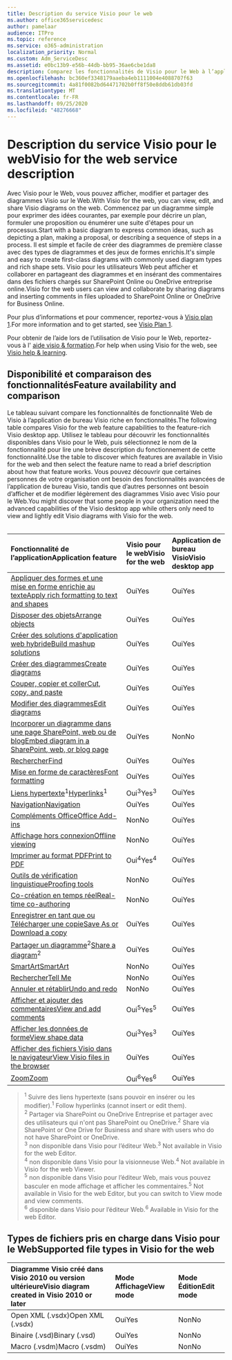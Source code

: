 ```yaml
---
title: Description du service Visio pour le web
ms.author: office365servicedesc
author: pamelaar
audience: ITPro
ms.topic: reference
ms.service: o365-administration
localization_priority: Normal
ms.custom: Adm_ServiceDesc
ms.assetid: e0bc13b9-e56b-44db-bb95-36ae6cbe1da8
description: Comparez les fonctionnalités de Visio pour le Web à l’application de bureau Visio.
ms.openlocfilehash: bc360ef3348179aaeba4eb1111004e4088707f63
ms.sourcegitcommit: 4a81f0082bd64471702b0ff8f50e8ddb61db03fd
ms.translationtype: MT
ms.contentlocale: fr-FR
ms.lasthandoff: 09/25/2020
ms.locfileid: "48276668"
---
```

# <a name="visio-for-the-web-service-description"></a><span data-ttu-id="4c453-103">Description du service Visio pour le web</span><span class="sxs-lookup"><span data-stu-id="4c453-103">Visio for the web service description</span></span>

<span data-ttu-id="4c453-104">Avec Visio pour le Web, vous pouvez afficher, modifier et partager des diagrammes Visio sur le Web.</span><span class="sxs-lookup"><span data-stu-id="4c453-104">With Visio for the web, you can view, edit, and share Visio diagrams on the web.</span></span> <span data-ttu-id="4c453-105">Commencez par un diagramme simple pour exprimer des idées courantes, par exemple pour décrire un plan, formuler une proposition ou énumérer une suite d'étapes pour un processus.</span><span class="sxs-lookup"><span data-stu-id="4c453-105">Start with a basic diagram to express common ideas, such as depicting a plan, making a proposal, or describing a sequence of steps in a process.</span></span> <span data-ttu-id="4c453-106">Il est simple et facile de créer des diagrammes de première classe avec des types de diagrammes et des jeux de formes enrichis.</span><span class="sxs-lookup"><span data-stu-id="4c453-106">It's simple and easy to create first-class diagrams with commonly used diagram types and rich shape sets.</span></span> <span data-ttu-id="4c453-107">Visio pour les utilisateurs Web peut afficher et collaborer en partageant des diagrammes et en insérant des commentaires dans des fichiers chargés sur SharePoint Online ou OneDrive entreprise online.</span><span class="sxs-lookup"><span data-stu-id="4c453-107">Visio for the web users can view and collaborate by sharing diagrams and inserting comments in files uploaded to SharePoint Online or OneDrive for Business Online.</span></span>
  
<span data-ttu-id="4c453-108">Pour plus d’informations et pour commencer, reportez-vous à [Visio plan 1](https://products.office.com/visio/visio-online).</span><span class="sxs-lookup"><span data-stu-id="4c453-108">For more information and to get started, see [Visio Plan 1](https://products.office.com/visio/visio-online).</span></span>
  
<span data-ttu-id="4c453-109">Pour obtenir de l’aide lors de l’utilisation de Visio pour le Web, reportez-vous à l' [aide visio & formation](https://support.office.com/visio).</span><span class="sxs-lookup"><span data-stu-id="4c453-109">For help when using Visio for the web, see [Visio help & learning](https://support.office.com/visio).</span></span>
  
## <a name="feature-availability-and-comparison"></a><span data-ttu-id="4c453-110">Disponibilité et comparaison des fonctionnalités</span><span class="sxs-lookup"><span data-stu-id="4c453-110">Feature availability and comparison</span></span>

<span data-ttu-id="4c453-111">Le tableau suivant compare les fonctionnalités de fonctionnalité Web de Visio à l’application de bureau Visio riche en fonctionnalités.</span><span class="sxs-lookup"><span data-stu-id="4c453-111">The following table compares Visio for the web feature capabilities to the feature-rich Visio desktop app.</span></span> <span data-ttu-id="4c453-112">Utilisez le tableau pour découvrir les fonctionnalités disponibles dans Visio pour le Web, puis sélectionnez le nom de la fonctionnalité pour lire une brève description du fonctionnement de cette fonctionnalité.</span><span class="sxs-lookup"><span data-stu-id="4c453-112">Use the table to discover which features are available in Visio for the web and then select the feature name to read a brief description about how that feature works.</span></span> <span data-ttu-id="4c453-113">Vous pouvez découvrir que certaines personnes de votre organisation ont besoin des fonctionnalités avancées de l’application de bureau Visio, tandis que d’autres personnes ont besoin d’afficher et de modifier légèrement des diagrammes Visio avec Visio pour le Web.</span><span class="sxs-lookup"><span data-stu-id="4c453-113">You might discover that some people in your organization need the advanced capabilities of the Visio desktop app while others only need to view and lightly edit Visio diagrams with Visio for the web.</span></span><br><br> 
  
| <span data-ttu-id="4c453-114">Fonctionnalité de l’application</span><span class="sxs-lookup"><span data-stu-id="4c453-114">Application feature</span></span> | <span data-ttu-id="4c453-115">Visio pour le web</span><span class="sxs-lookup"><span data-stu-id="4c453-115">Visio for the web</span></span> | <span data-ttu-id="4c453-116">Application de bureau Visio</span><span class="sxs-lookup"><span data-stu-id="4c453-116">Visio desktop app</span></span> |
|:-----|:-----|:-----|
|[<span data-ttu-id="4c453-117">Appliquer des formes et une mise en forme enrichie au texte</span><span class="sxs-lookup"><span data-stu-id="4c453-117">Apply rich formatting to text and shapes</span></span>](visio-online.md#apply-rich-formatting-to-text-and-shapes) <br/> |<span data-ttu-id="4c453-118">Oui</span><span class="sxs-lookup"><span data-stu-id="4c453-118">Yes</span></span>  <br/> |<span data-ttu-id="4c453-119">Oui</span><span class="sxs-lookup"><span data-stu-id="4c453-119">Yes</span></span>  <br/> |
|[<span data-ttu-id="4c453-120">Disposer des objets</span><span class="sxs-lookup"><span data-stu-id="4c453-120">Arrange objects</span></span>](visio-online.md#arrange-objects) <br/> |<span data-ttu-id="4c453-121">Oui</span><span class="sxs-lookup"><span data-stu-id="4c453-121">Yes</span></span>  <br/> |<span data-ttu-id="4c453-122">Oui</span><span class="sxs-lookup"><span data-stu-id="4c453-122">Yes</span></span>  <br/> |
|[<span data-ttu-id="4c453-123">Créer des solutions d'application web hybride</span><span class="sxs-lookup"><span data-stu-id="4c453-123">Build mashup solutions</span></span>](visio-online.md#build-mashup-solutions) <br/> |<span data-ttu-id="4c453-124">Oui</span><span class="sxs-lookup"><span data-stu-id="4c453-124">Yes</span></span>  <br/> |<span data-ttu-id="4c453-125">Oui</span><span class="sxs-lookup"><span data-stu-id="4c453-125">Yes</span></span>  <br/> |
|[<span data-ttu-id="4c453-126">Créer des diagrammes</span><span class="sxs-lookup"><span data-stu-id="4c453-126">Create diagrams</span></span>](visio-online.md#create-diagrams) <br/> |<span data-ttu-id="4c453-127">Oui</span><span class="sxs-lookup"><span data-stu-id="4c453-127">Yes</span></span>  <br/> |<span data-ttu-id="4c453-128">Oui</span><span class="sxs-lookup"><span data-stu-id="4c453-128">Yes</span></span>  <br/> |
|[<span data-ttu-id="4c453-129">Couper, copier et coller</span><span class="sxs-lookup"><span data-stu-id="4c453-129">Cut, copy, and paste</span></span>](visio-online.md#cut-copy-and-paste) <br/> |<span data-ttu-id="4c453-130">Oui</span><span class="sxs-lookup"><span data-stu-id="4c453-130">Yes</span></span>  <br/> |<span data-ttu-id="4c453-131">Oui</span><span class="sxs-lookup"><span data-stu-id="4c453-131">Yes</span></span>  <br/> |
|[<span data-ttu-id="4c453-132">Modifier des diagrammes</span><span class="sxs-lookup"><span data-stu-id="4c453-132">Edit diagrams</span></span>](visio-online.md#edit-diagrams) <br/> |<span data-ttu-id="4c453-133">Oui</span><span class="sxs-lookup"><span data-stu-id="4c453-133">Yes</span></span>  <br/> |<span data-ttu-id="4c453-134">Oui</span><span class="sxs-lookup"><span data-stu-id="4c453-134">Yes</span></span>  <br/> |
|[<span data-ttu-id="4c453-135">Incorporer un diagramme dans une page SharePoint, web ou de blog</span><span class="sxs-lookup"><span data-stu-id="4c453-135">Embed diagram in a SharePoint, web, or blog page</span></span>](visio-online.md#embed-diagram-in-a-sharepoint-web-or-blog-page) <br/> |<span data-ttu-id="4c453-136">Oui</span><span class="sxs-lookup"><span data-stu-id="4c453-136">Yes</span></span>  <br/> |<span data-ttu-id="4c453-137">Non</span><span class="sxs-lookup"><span data-stu-id="4c453-137">No</span></span>  <br/> |
|[<span data-ttu-id="4c453-138">Rechercher</span><span class="sxs-lookup"><span data-stu-id="4c453-138">Find</span></span>](visio-online.md#find) <br/> |<span data-ttu-id="4c453-139">Oui</span><span class="sxs-lookup"><span data-stu-id="4c453-139">Yes</span></span>  <br/> |<span data-ttu-id="4c453-140">Oui</span><span class="sxs-lookup"><span data-stu-id="4c453-140">Yes</span></span>  <br/> |
|[<span data-ttu-id="4c453-141">Mise en forme de caractères</span><span class="sxs-lookup"><span data-stu-id="4c453-141">Font formatting</span></span>](visio-online.md#font-formatting) <br/> |<span data-ttu-id="4c453-142">Oui</span><span class="sxs-lookup"><span data-stu-id="4c453-142">Yes</span></span>  <br/> |<span data-ttu-id="4c453-143">Oui</span><span class="sxs-lookup"><span data-stu-id="4c453-143">Yes</span></span>  <br/> |
|<span data-ttu-id="4c453-144">[Liens hypertexte](visio-online.md#hyperlinks)<sup>1</sup></span><span class="sxs-lookup"><span data-stu-id="4c453-144">[Hyperlinks](visio-online.md#hyperlinks)<sup>1</sup></span></span> <br/> |<span data-ttu-id="4c453-145">Oui<sup>3</sup></span><span class="sxs-lookup"><span data-stu-id="4c453-145">Yes<sup>3</sup></span></span> <br/> |<span data-ttu-id="4c453-146">Oui</span><span class="sxs-lookup"><span data-stu-id="4c453-146">Yes</span></span>  <br/> |
|[<span data-ttu-id="4c453-147">Navigation</span><span class="sxs-lookup"><span data-stu-id="4c453-147">Navigation</span></span>](visio-online.md#navigation) <br/> |<span data-ttu-id="4c453-148">Oui</span><span class="sxs-lookup"><span data-stu-id="4c453-148">Yes</span></span>  <br/> |<span data-ttu-id="4c453-149">Oui</span><span class="sxs-lookup"><span data-stu-id="4c453-149">Yes</span></span>  <br/> |
|[<span data-ttu-id="4c453-150">Compléments Office</span><span class="sxs-lookup"><span data-stu-id="4c453-150">Office Add-ins</span></span>](visio-online.md#office-add-ins) <br/> |<span data-ttu-id="4c453-151">Non</span><span class="sxs-lookup"><span data-stu-id="4c453-151">No</span></span>  <br/> |<span data-ttu-id="4c453-152">Oui</span><span class="sxs-lookup"><span data-stu-id="4c453-152">Yes</span></span>  <br/> |
|[<span data-ttu-id="4c453-153">Affichage hors connexion</span><span class="sxs-lookup"><span data-stu-id="4c453-153">Offline viewing</span></span>](visio-online.md#offline-viewing) <br/> |<span data-ttu-id="4c453-154">Non</span><span class="sxs-lookup"><span data-stu-id="4c453-154">No</span></span>  <br/> |<span data-ttu-id="4c453-155">Oui</span><span class="sxs-lookup"><span data-stu-id="4c453-155">Yes</span></span>  <br/> |
|[<span data-ttu-id="4c453-156">Imprimer au format PDF</span><span class="sxs-lookup"><span data-stu-id="4c453-156">Print to PDF</span></span>](visio-online.md#print-to-pdf) <br/> |<span data-ttu-id="4c453-157">Oui<sup>4</sup></span><span class="sxs-lookup"><span data-stu-id="4c453-157">Yes<sup>4</sup></span></span> <br/> |<span data-ttu-id="4c453-158">Oui</span><span class="sxs-lookup"><span data-stu-id="4c453-158">Yes</span></span>  <br/> |
|[<span data-ttu-id="4c453-159">Outils de vérification linguistique</span><span class="sxs-lookup"><span data-stu-id="4c453-159">Proofing tools</span></span>](visio-online.md#proofing-tools) <br/> |<span data-ttu-id="4c453-160">Non</span><span class="sxs-lookup"><span data-stu-id="4c453-160">No</span></span>  <br/> |<span data-ttu-id="4c453-161">Oui</span><span class="sxs-lookup"><span data-stu-id="4c453-161">Yes</span></span>  <br/> |
|[<span data-ttu-id="4c453-162">Co-création en temps réel</span><span class="sxs-lookup"><span data-stu-id="4c453-162">Real-time co-authoring</span></span>](visio-online.md#real-time-co-authoring) <br/> |<span data-ttu-id="4c453-163">Non</span><span class="sxs-lookup"><span data-stu-id="4c453-163">No</span></span>  <br/> |<span data-ttu-id="4c453-164">Oui</span><span class="sxs-lookup"><span data-stu-id="4c453-164">Yes</span></span>  <br/> |
|[<span data-ttu-id="4c453-165">Enregistrer en tant que ou Télécharger une copie</span><span class="sxs-lookup"><span data-stu-id="4c453-165">Save As or Download a copy</span></span>](visio-online.md#save-as-or-download-a-copy) <br/> |<span data-ttu-id="4c453-166">Oui</span><span class="sxs-lookup"><span data-stu-id="4c453-166">Yes</span></span>  <br/> |<span data-ttu-id="4c453-167">Oui</span><span class="sxs-lookup"><span data-stu-id="4c453-167">Yes</span></span>  <br/> |
|<span data-ttu-id="4c453-168">[Partager un diagramme](visio-online.md#share-a-diagram)<sup>2</sup></span><span class="sxs-lookup"><span data-stu-id="4c453-168">[Share a diagram](visio-online.md#share-a-diagram)<sup>2</sup></span></span> <br/> |<span data-ttu-id="4c453-169">Oui</span><span class="sxs-lookup"><span data-stu-id="4c453-169">Yes</span></span>  <br/> |<span data-ttu-id="4c453-170">Oui</span><span class="sxs-lookup"><span data-stu-id="4c453-170">Yes</span></span>  <br/> |
|[<span data-ttu-id="4c453-171">SmartArt</span><span class="sxs-lookup"><span data-stu-id="4c453-171">SmartArt</span></span>](visio-online.md#smartart) <br/> |<span data-ttu-id="4c453-172">Non</span><span class="sxs-lookup"><span data-stu-id="4c453-172">No</span></span>  <br/> |<span data-ttu-id="4c453-173">Oui</span><span class="sxs-lookup"><span data-stu-id="4c453-173">Yes</span></span>  <br/> |
|[<span data-ttu-id="4c453-174">Rechercher</span><span class="sxs-lookup"><span data-stu-id="4c453-174">Tell Me</span></span>](visio-online.md#tell-me) <br/> |<span data-ttu-id="4c453-175">Non</span><span class="sxs-lookup"><span data-stu-id="4c453-175">No</span></span>  <br/> |<span data-ttu-id="4c453-176">Oui</span><span class="sxs-lookup"><span data-stu-id="4c453-176">Yes</span></span>  <br/> |
|[<span data-ttu-id="4c453-177">Annuler et rétablir</span><span class="sxs-lookup"><span data-stu-id="4c453-177">Undo and redo</span></span>](visio-online.md#undo-and-redo) <br/> |<span data-ttu-id="4c453-178">Non</span><span class="sxs-lookup"><span data-stu-id="4c453-178">No</span></span>  <br/> |<span data-ttu-id="4c453-179">Oui</span><span class="sxs-lookup"><span data-stu-id="4c453-179">Yes</span></span>  <br/> |
|[<span data-ttu-id="4c453-180">Afficher et ajouter des commentaires</span><span class="sxs-lookup"><span data-stu-id="4c453-180">View and add comments</span></span>](visio-online.md#view-and-add-comments) <br/> |<span data-ttu-id="4c453-181">Oui<sup>5</sup></span><span class="sxs-lookup"><span data-stu-id="4c453-181">Yes<sup>5</sup></span></span> <br/> |<span data-ttu-id="4c453-182">Oui</span><span class="sxs-lookup"><span data-stu-id="4c453-182">Yes</span></span>  <br/> |
|[<span data-ttu-id="4c453-183">Afficher les données de forme</span><span class="sxs-lookup"><span data-stu-id="4c453-183">View shape data</span></span>](visio-online.md#view-shape-data) <br/> |<span data-ttu-id="4c453-184">Oui<sup>3</sup></span><span class="sxs-lookup"><span data-stu-id="4c453-184">Yes<sup>3</sup></span></span> <br/> |<span data-ttu-id="4c453-185">Oui</span><span class="sxs-lookup"><span data-stu-id="4c453-185">Yes</span></span>  <br/> |
|[<span data-ttu-id="4c453-186">Afficher des fichiers Visio dans le navigateur</span><span class="sxs-lookup"><span data-stu-id="4c453-186">View Visio files in the browser</span></span>](visio-online.md#view-visio-files-in-the-browser) <br/> |<span data-ttu-id="4c453-187">Oui</span><span class="sxs-lookup"><span data-stu-id="4c453-187">Yes</span></span>  <br/> |<span data-ttu-id="4c453-188">Oui</span><span class="sxs-lookup"><span data-stu-id="4c453-188">Yes</span></span>  <br/> |
|[<span data-ttu-id="4c453-189">Zoom</span><span class="sxs-lookup"><span data-stu-id="4c453-189">Zoom</span></span>](visio-online.md#zoom) <br/> |<span data-ttu-id="4c453-190">Oui<sup>6</sup></span><span class="sxs-lookup"><span data-stu-id="4c453-190">Yes<sup>6</sup></span></span> <br/> |<span data-ttu-id="4c453-191">Oui</span><span class="sxs-lookup"><span data-stu-id="4c453-191">Yes</span></span>  <br/> |
   
> <span data-ttu-id="4c453-192"><sup>1</sup> Suivre des liens hypertexte (sans pouvoir en insérer ou les modifier).</span><span class="sxs-lookup"><span data-stu-id="4c453-192"><sup>1</sup> Follow hyperlinks (cannot insert or edit them).</span></span> 
<br/><span data-ttu-id="4c453-193"><sup>2</sup> Partager via SharePoint ou OneDrive Entreprise et partager avec des utilisateurs qui n'ont pas SharePoint ou OneDrive.</span><span class="sxs-lookup"><span data-stu-id="4c453-193"><sup>2</sup> Share via SharePoint or One Drive for Business and share with users who do not have SharePoint or OneDrive.</span></span> 
<br/> <span data-ttu-id="4c453-194"><sup>3</sup> non disponible dans Visio pour l’éditeur Web.</span><span class="sxs-lookup"><span data-stu-id="4c453-194"><sup>3</sup> Not available in Visio for the web Editor.</span></span>
<br/><span data-ttu-id="4c453-195"><sup>4</sup> non disponible dans Visio pour la visionneuse Web.</span><span class="sxs-lookup"><span data-stu-id="4c453-195"><sup>4</sup> Not available in Visio for the web Viewer.</span></span> 
<br/><span data-ttu-id="4c453-196"><sup>5</sup> non disponible dans Visio pour l’éditeur Web, mais vous pouvez basculer en mode affichage et afficher les commentaires.</span><span class="sxs-lookup"><span data-stu-id="4c453-196"><sup>5</sup> Not available in Visio for the web Editor, but you can switch to View mode and view comments.</span></span> 
<br/><span data-ttu-id="4c453-197"><sup>6</sup> disponible dans Visio pour l’éditeur Web.</span><span class="sxs-lookup"><span data-stu-id="4c453-197"><sup>6</sup> Available in Visio for the web Editor.</span></span> 
  
## <a name="supported-file-types-in-visio-for-the-web"></a><span data-ttu-id="4c453-198">Types de fichiers pris en charge dans Visio pour le Web</span><span class="sxs-lookup"><span data-stu-id="4c453-198">Supported file types in Visio for the web</span></span>

| <span data-ttu-id="4c453-199">Diagramme Visio créé dans Visio 2010 ou version ultérieure</span><span class="sxs-lookup"><span data-stu-id="4c453-199">Visio diagram created in Visio 2010 or later</span></span> | <span data-ttu-id="4c453-200">Mode Affichage</span><span class="sxs-lookup"><span data-stu-id="4c453-200">View mode</span></span> | <span data-ttu-id="4c453-201">Mode Édition</span><span class="sxs-lookup"><span data-stu-id="4c453-201">Edit mode</span></span> |
|:-----|:-----|:-----|
|<span data-ttu-id="4c453-202">Open XML (.vsdx)</span><span class="sxs-lookup"><span data-stu-id="4c453-202">Open XML (.vsdx)</span></span>  <br/> |<span data-ttu-id="4c453-203">Oui</span><span class="sxs-lookup"><span data-stu-id="4c453-203">Yes</span></span>  <br/> |<span data-ttu-id="4c453-204">Non</span><span class="sxs-lookup"><span data-stu-id="4c453-204">No</span></span>  <br/> |
|<span data-ttu-id="4c453-205">Binaire (.vsd)</span><span class="sxs-lookup"><span data-stu-id="4c453-205">Binary (.vsd)</span></span>  <br/> |<span data-ttu-id="4c453-206">Oui</span><span class="sxs-lookup"><span data-stu-id="4c453-206">Yes</span></span>  <br/> |<span data-ttu-id="4c453-207">Non</span><span class="sxs-lookup"><span data-stu-id="4c453-207">No</span></span>  <br/> |
|<span data-ttu-id="4c453-208">Macro (.vsdm)</span><span class="sxs-lookup"><span data-stu-id="4c453-208">Macro (.vsdm)</span></span>  <br/> |<span data-ttu-id="4c453-209">Oui</span><span class="sxs-lookup"><span data-stu-id="4c453-209">Yes</span></span>  <br/> |<span data-ttu-id="4c453-210">Non</span><span class="sxs-lookup"><span data-stu-id="4c453-210">No</span></span>  <br/> |
   

